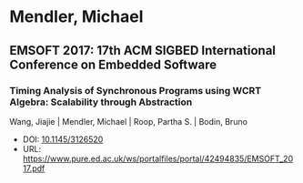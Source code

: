 # Mendler, Michael

## EMSOFT 2017: 17th ACM SIGBED International Conference on Embedded Software

### Timing Analysis of Synchronous Programs using WCRT Algebra: Scalability through Abstraction
Wang, Jiajie | Mendler, Michael | Roop, Partha S. | Bodin, Bruno
* DOI: [10.1145/3126520](https://doi.org/10.1145/3126520)
* URL: <https://www.pure.ed.ac.uk/ws/portalfiles/portal/42494835/EMSOFT_2017.pdf>


